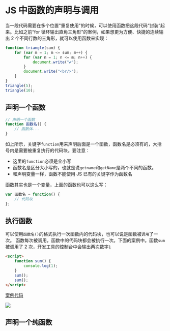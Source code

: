 # JS 中函数的声明与调用

当一段代码需要在多个位置"重复使用"的时候，可以使用函数把这段代码“封装”起来。比如之前“for 循环输出直角三角形”的案例，如果想更为方便、快捷的连续输出 2 个不同行数的三角形，就可以使用函数来实现：

```js
function triangle(sum) {
    for (var m = 1; m <= sum; m++) {
        for (var n = 1; n <= m; n++) {
            document.write("💕");
        }
        document.write("<br/>");
    }
}
triangle(5);
triangle(10);
```

## 声明一个函数

```js
// 声明一个函数
function 函数名() {
    // 函数体...
}
```

如上所示，关键字`function`用来声明后面是一个函数，函数名是必须有的，大括号内是需要被重复执行的代码块。要注意：

-   这里的`function`必须是全小写
-   函数名是区分大小写的，也就是说`getname`和`getName`是两个不同的函数。
-   和声明变量一样，函数不能使用 JS 已有的关键字作为函数名

函数其实也是一个变量，上面的函数也可以这么写：

```js
var 函数名 = function() {
    // 代码块
};
```

## 执行函数

可以使用`函数名()`的格式执行一次函数内的代码块，也可以说是函数被`调用`了一次。 函数每次被调用，函数中的代码块都会被执行一次。下面的案例中。函数`sum`被调用了 2 次，开发工具的控制台中会输出两次数字`1`

```html
<script>
    function sum() {
        console.log(1);
    }
    sum();
    sum();
</script>
```

[案例代码](./demo/demo01.html)

![](./images/01.png)

## 声明一个纯函数

